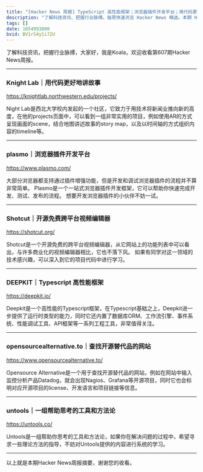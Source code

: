 ```yaml
---
title: "[Hacker News 周报] TypeScript 高性能框架；浏览器插件开发平台；用代码更好地讲故事"
description: "了解科技资讯、把握行业脉搏。每周快速浏览 Hacker News 精选。本期 Hacker Newsletter 地址：https://mailchi.mp/hackernewsletter/607"
tags: []
date: 1654993800
bvid: BV1rS4y1i72U
---
```

了解科技资讯，把握行业脉搏，大家好，我是Koala，欢迎收看第607期Hacker News周报。

---

### Knight Lab｜用代码更好地讲故事
https://knightlab.northwestern.edu/projects/

Night Lab是西北大学校内发起的一个社区，它致力于用技术将新闻业推向新的高度，在他的projects页面中，可以看到一组非常实用的项目，例如使用AR的方式呈现画面的scene，结合地图讲述故事的story map，以及以时间轴的方式组织内容的timeline等。

---

### plasmo｜浏览器插件开发平台
https://www.plasmo.com/

大部分浏览器都支持通过插件增强功能，但是开发和调试浏览器插件的流程并不算非常简单。
Plasmo是一个一站式浏览器插件开发框架，它可以帮助你快速完成开发、测试、发布的流程。
想要开发浏览器插件的小伙伴不妨一试。

---

### Shotcut｜开源免费跨平台视频编辑器
https://shotcut.org/

Shotcut是一个开源免费的跨平台视频编辑器，从它网站上的功能列表中可以看出，与许多商业化的视频编辑器相比，它也不落下风。
如果有同学对这一领域的技术感兴趣，可以深入到它的项目代码中进行学习。

---

### DEEPKIT｜Typescript 高性能框架
https://deepkit.io/

Deepkit是一个高性能的Typescript框架，在Typescript基础之上，Deepkit进一步提供了运行时类型的能力，同时它还内置了数据库ORM、工作流引擎、事件系统、性能调试工具、API框架等一系列工程工具，非常值得关注。

---

### opensourcealternative.to｜查找开源替代品的网站
https://www.opensourcealternative.to/

Opensource Alternative是一个用于查找开源替代品的网站，例如在网站中输入监控分析产品Datadog，就会出现Nagios、Grafana等开源项目，同时它也会标明对应开源项目的license、开发语言和项目链接等信息。

---

### untools｜一组帮助思考的工具和方法论
https://untools.co/

Untools是一组帮助你思考的工具和方法论，如果你在解决问题的过程中，希望寻求一些理论方法的指导，不妨对Untools提供的内容进行系统的学习。

---

以上就是本期Hacker News周报摘要，谢谢您的收看。

